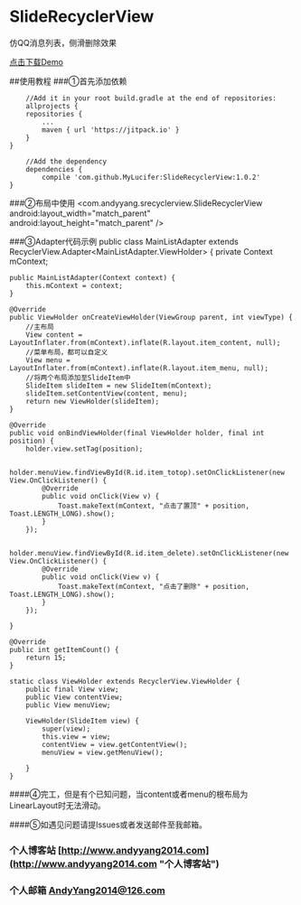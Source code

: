 # SlideRecyclerView

仿QQ消息列表，侧滑删除效果


[点击下载Demo](https://github.com/MyLucifer/SlideRecyclerView/raw/master/app/release/app-release.apk "demo下载请点击")

##使用教程
###①首先添加依赖

		//Add it in your root build.gradle at the end of repositories:
    	allprojects {
		repositories {
			...
			maven { url 'https://jitpack.io' }
		}
	}

		//Add the dependency
    	dependencies {
	        compile 'com.github.MyLucifer:SlideRecyclerView:1.0.2'
	}

###②布局中使用
    <com.andyyang.srecyclerview.SlideRecyclerView
        android:layout_width="match_parent"
        android:layout_height="match_parent"
         />

###③Adapter代码示例
    public class MainListAdapter extends RecyclerView.Adapter<MainListAdapter.ViewHolder> {
    private Context mContext;

    public MainListAdapter(Context context) {
        this.mContext = context;
    }

    @Override
    public ViewHolder onCreateViewHolder(ViewGroup parent, int viewType) {
		//主布局
        View content = LayoutInflater.from(mContext).inflate(R.layout.item_content, null);
		//菜单布局，都可以自定义
        View menu = LayoutInflater.from(mContext).inflate(R.layout.item_menu, null);
		//将两个布局添加至SlideItem中
        SlideItem slideItem = new SlideItem(mContext);
        slideItem.setContentView(content, menu);
        return new ViewHolder(slideItem);
    }

    @Override
    public void onBindViewHolder(final ViewHolder holder, final int position) {
        holder.view.setTag(position);

        holder.menuView.findViewById(R.id.item_totop).setOnClickListener(new View.OnClickListener() {
            @Override
            public void onClick(View v) {
                Toast.makeText(mContext, "点击了置顶" + position, Toast.LENGTH_LONG).show();
            }
        });

        holder.menuView.findViewById(R.id.item_delete).setOnClickListener(new View.OnClickListener() {
            @Override
            public void onClick(View v) {
                Toast.makeText(mContext, "点击了删除" + position, Toast.LENGTH_LONG).show();
            }
        });

    }

    @Override
    public int getItemCount() {
        return 15;
    }

    static class ViewHolder extends RecyclerView.ViewHolder {
        public final View view;
        public View contentView;
        public View menuView;

        ViewHolder(SlideItem view) {
            super(view);
            this.view = view;
            contentView = view.getContentView();
            menuView = view.getMenuView();

        }
    }
####④完工，但是有个已知问题，当content或者menu的根布局为LinearLayout时无法滑动。

####⑤如遇见问题请提Issues或者发送邮件至我邮箱。


### 个人博客站    [http://www.andyyang2014.com](http://www.andyyang2014.com "个人博客站")

### 个人邮箱  AndyYang2014@126.com




